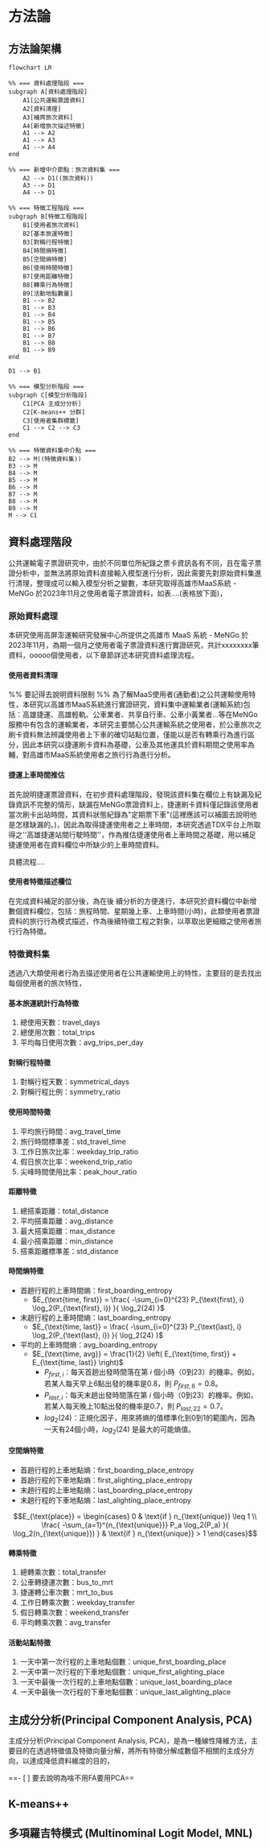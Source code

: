 # 方法論

## 方法論架構

```mermaid
flowchart LR

%% === 資料處理階段 ===
subgraph A[資料處理階段]
    A1[公共運輸票證資料]
    A2[資料清理]
    A3[補齊旅次資料]
    A4[新增旅次描述特徵]
    A1 --> A2
    A1 --> A3
    A1 --> A4
end

%% === 新增中介節點：旅次資料集 ===
    A2 --> D1((旅次資料))
    A3 --> D1
    A4 --> D1

%% === 特徵工程階段 ===
subgraph B[特徵工程階段]
    B1[使用者旅次資料]
    B2[基本旅運特徵]
    B3[對稱行程特徵]
    B4[時間熵特徵]
    B5[空間熵特徵]
    B6[使用時間特徵]
    B7[使用距離特徵]
    B8[轉乘行為特徵]
    B9[活動地點數量]
    B1 --> B2
    B1 --> B3
    B1 --> B4
    B1 --> B5
    B1 --> B6
    B1 --> B7
    B1 --> B8
    B1 --> B9
end

D1 --> B1

%% === 模型分析階段 ===
subgraph C[模型分析階段]
    C1[PCA 主成分分析]
    C2[K-means++ 分群]
    C3[使用者集群標籤]
    C1 --> C2 --> C3
end

%% === 特徵資料集中介點 ===
B2 --> M((特徵資料集))
B3 --> M
B4 --> M
B5 --> M
B6 --> M
B7 --> M
B8 --> M
B9 --> M
M --> C1
```


## 資料處理階段

公共運輸電子票證研究中，由於不同單位所紀錄之票卡資訊各有不同，且在電子票證分析中，並無法將原始資料直接輸入模型進行分析，因此需要先對原始資料集進行清理，整理成可以輸入模型分析之變數，本研究取得高雄市MaaS系統 - MeNGo 於2023年11月之使用者電子票證資料，如表....(表格放下面)，


### 原始資料處理

本研究使用高屏澎運輸研究發展中心所提供之高雄市 MaaS 系統 - MeNGo 於 2023年11月，為期一個月之使用者電子票證資料進行實證研究，共計xxxxxxxx筆資料，ooooo個使用者，以下章節詳述本研究資料處理流程。
#### 使用者資料清理

%% 要記得去說明資料限制 %%
為了解MaaS使用者(通勤者)之公共運輸使用特性，本研究以高雄市MaaS系統進行實證研究，資料集中運輸業者(運輸系統)包括：高雄捷運、高雄輕軌、公車業者、共享自行車、公車小黃業者...等在MeNGo服務中有包含的運輸業者，本研究主要關心公共運輸系統之使用者，於公車旅次之刷卡資料無法辨識使用者上下車的確切站點位置，僅能以是否有轉乘行為進行區分，因此本研究以捷運刷卡資料為基礎，公車及其他運具於資料期間之使用率為輔，對高雄市MaaS系統使用者之旅行行為進行分析。


#### 捷運上車時間推估

首先說明捷運票證資料，在初步資料處理階段，發現該資料集在欄位上有缺漏及紀錄資訊不完整的情形，缺漏在MeNGo票證資料上，捷運刷卡資料僅記錄該使用者當次刷卡出站時間，其資料狀態紀錄為"定期票下車"(這裡應該可以補圖去說明他是怎樣缺漏的。)，因此為取得捷運使用者之上車時間，本研究透過TDX平台上所取得之''高雄捷運站間行駛時間''，作為推估捷運使用者上車時間之基礎，用以補足捷運使用者在資料欄位中所缺少的上車時間資料。

具體流程....

#### 使用者特徵描述欄位

在完成資料補足的部分後，為在後 續分析的方便進行，本研究於資料欄位中新增數個資料欄位，包括：旅程時間、星期幾上車、上車時間(小時)，此類使用者票證資料的旅行行為模式描述，作為後續特徵工程之對象，以萃取出更細緻之使用者旅行行為特徵。

### 特徵資料集

透過八大類使用者行為去描述使用者在公共運輸使用上的特性，主要目的是去找出每個使用者的旅次特性，
#### 基本旅運統計行為特徵
1. 總使用天數：travel_days
2. 總使用次數：total_trips
3. 平均每日使用次數：avg_trips_per_day

#### 對稱行程特徵
1. 對稱行程天數：symmetrical_days
2. 對稱行程比例：symmetry_ratio

#### 使用時間特徵
1. 平均旅行時間：avg_travel_time
2. 旅行時間標準差：std_travel_time
3. 工作日旅次比率：weekday_trip_ratio
4. 假日旅次比率：weekend_trip_ratio
5. 尖峰時間使用比率：peak_hour_ratio

#### 距離特徵
1. 總搭乘距離：total_distance
2. 平均搭乘距離：avg_distance
3. 最大搭乘距離：max_distance
4. 最小搭乘距離：min_distance
5. 搭乘距離標準差：std_distance

#### 時間熵特徵
- 首趟行程的上車時間熵：first_boarding_entropy
	- $E_{\text{time, first}} = \frac{ -\sum_{i=0}^{23} P_{\text{first}, i} \log_2(P_{\text{first}, i}) }{ \log_2(24) }$
- 末趟行程的上車時間熵：last_boarding_entropy
	- $E_{\text{time, last}} = \frac{ -\sum_{i=0}^{23} P_{\text{last}, i} \log_2(P_{\text{last}, i}) }{ \log_2(24) }$
- 平均的上車時間熵：avg_boarding_entropy
	- $E_{\text{time, avg}} = \frac{1}{2} \left( E_{\text{time, first}} + E_{\text{time, last}} \right)$
		- $P_{first,i​}$：每天首趟出發時間落在第 $i$ 個小時（0到23）的機率。例如，若某人每天早上6點出發的機率是0.8，則 $P_{first,6}=0.8$。
		- $P_{last,i​}$：每天末趟出發時間落在第 $i$ 個小時（0到23）的機率。例如，若某人每天晚上10點出發的機率是0.7，則 $P_{last,22}=0.7$。
		- $log_2​(24)$：正規化因子，用來將熵的值標準化到0到1的範圍內，因為一天有24個小時，$log_2​(24)$ 是最大的可能熵值。


#### 空間熵特徵
- 首趟行程的上車地點熵：first_boarding_place_entropy
- 首趟行程的下車地點熵：first_alighting_place_entropy
- 末趟行程的上車地點熵：last_boarding_place_entropy
- 末趟行程的下車地點熵：last_alighting_place_entropy


$$E_{\text{place}} = 
\begin{cases} 
0 & \text{if } n_{\text{unique}} \leq 1 \\ 
\frac{ -\sum_{a=1}^{n_{\text{unique}}} P_a \log_2(P_a) }{ \log_2(n_{\text{unique}}) } & \text{if } n_{\text{unique}} > 1 
\end{cases}$$


#### 轉乘特徵
1. 總轉乘次數：total_transfer
2. 公車轉捷運次數：bus_to_mrt
3. 捷運轉公車次數：mrt_to_bus
4. 工作日轉乘次數：weekday_transfer
5. 假日轉乘次數：weekend_transfer
6. 平均轉乘次數：avg_transfer

#### 活動站點特徵
1. 一天中第一次行程的上車地點個數：unique_first_boarding_place
2.  一天中第一次行程的下車地點個數：unique_first_alighting_place
3.  一天中最後一次行程的上車地點個數：unique_last_boarding_place
4. 一天中最後一次行程的下車地點個數：unique_last_alighting_place



## 主成分分析(Principal Component Analysis, PCA)

主成分分析(Principal Component Analysis, PCA)，是為一種線性降維方法，主要目的在透過特徵值及特徵向量分解，將所有特徵分解成數個不相關的主成分方向，以達成降低資料維度的目的，



==- [ ] 要去說明為啥不用FA要用PCA==
## K-means++



## 多項羅吉特模式 (Multinominal Logit Model, MNL)

